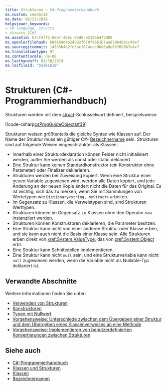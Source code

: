 ```yaml
---
title: Strukturen – C#-Programmierhandbuch
ms.custom: seodec18
ms.date: 08/21/2018
helpviewer_keywords:
- C# language, structs
- structs [C#]
ms.assetid: b7cf4ff2-0eb7-4e5c-93d5-b2196b4f5d89
ms.openlocfilehash: 609169d4624802f679f9661b7aa0596403cc48e7
ms.sourcegitcommit: 14355b4b2fe5bcf874cac96d0a9e6376b567e4c7
ms.translationtype: HT
ms.contentlocale: de-DE
ms.lasthandoff: 01/30/2019
ms.locfileid: "55261619"
---
```

# <a name="structs-c-programming-guide"></a>Strukturen (C#-Programmierhandbuch)

Strukturen werden mit dem [struct](../../language-reference/keywords/struct.md)-Schlüsselwort definiert, beispielsweise:  
  
[!code-csharp[csProgGuideObjects#39](./codesnippet/CSharp/structs_1.cs)]  
  
Strukturen weisen größtenteils die gleiche Syntax wie Klassen auf. Der Name der Struktur muss ein gültiger C#- [Bezeichnername](../inside-a-program/identifier-names.md) sein. Strukturen sind auf folgende Weisen eingeschränkter als Klassen:  
  
- Innerhalb einer Strukturdeklaration können Felder nicht initialisiert werden, außer Sie werden als const oder static deklariert.  
- Eine Struktur kann keinen Standardkonstruktor (ein Konstruktor ohne Parameter) oder Finalizer deklarieren.  
- Strukturen werden bei Zuweisung kopiert. Wenn eine Struktur einer neuen Variable zugewiesen wird, werden alle Daten kopiert, und jede Änderung an der neuen Kopie ändert nicht die Daten für das Original. Es ist wichtig, sich das zu merken, wenn Sie mit Sammlungen von Wertetypen wie `Dictionary<string, myStruct>` arbeiten.  
- Im Gegensatz zu Klassen, die Verweistypen sind, sind Strukturen Werttypen.  
- Strukturen können im Gegensatz zu Klassen ohne den Operator `new` instanziiert werden.  
- Strukturen können Konstruktoren deklarieren, die Parameter besitzen. 
- Eine Struktur kann nicht von einer anderen Struktur oder Klasse erben, und sie kann auch nicht die Basis einer Klasse sein. Alle Strukturen erben direkt von <xref:System.ValueType>, das von <xref:System.Object> erbt.  
- Eine Struktur kann Schnittstellen implementieren. 
- Eine Struktur kann nicht `null` sein, und eine Strukturvariable kann nicht `null` zugewiesen werden, wenn die Variable nicht als Nullable-Typ deklariert ist.
  
## <a name="related-sections"></a>Verwandte Abschnitte  

Weitere Informationen finden Sie unter:   
  
- [Verwenden von Strukturen](using-structs.md)
- [Konstruktoren](constructors.md)
- [Typen mit Nullwert](../nullable-types/index.md)
- [Vorgehensweise: Unterschiede zwischen dem Übergeben einer Struktur und dem Übergeben eines Klassenverweises an eine Methode](how-to-know-the-difference-passing-a-struct-and-passing-a-class-to-a-method.md)
- [Vorgehensweise: Implementieren von benutzerdefinierten Konvertierungen zwischen Strukturen](../statements-expressions-operators/how-to-implement-user-defined-conversions-between-structs.md)

## <a name="see-also"></a>Siehe auch

- [C#-Programmierhandbuch](../index.md)
- [Klassen und Strukturen](index.md)
- [Klassen](classes.md)
- [Bezeichnernamen](../inside-a-program/identifier-names.md)
